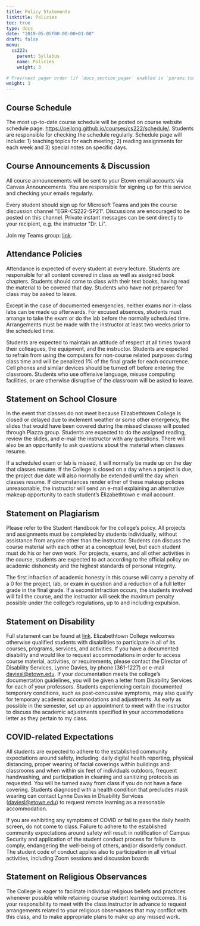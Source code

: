 ```yaml
---
title: Policy Statements
linktitle: Policies
toc: true
type: docs
date: "2019-05-05T00:00:00+01:00"
draft: false
menu:
  cs222:
    parent: Syllabus
    name: Policies
    weight: 3

# Prev/next pager order (if `docs_section_pager` enabled in `params.toml`)
weight: 3
---
```


## Course Schedule
The most up-to-date course schedule will be posted on course website schedule page: https://peilong.github.io/courses/cs222/schedule/. Students are responsible for checking the schedule regularly. Schedule page will include: 1) teaching topics for each meeting; 2) reading assignments for each week and 3) special notes on specific days.

## Course Announcements & Discussion

All course announcements will be sent to your Etown email accounts via Canvas Announcements. You are responsible for signing up for this service and checking your emails regularly.

Every student should sign up for Microsoft Teams and join the course discussion channel "EGR-CS222-SP21". Discussions are encouraged to be posted on this channel. Private instant messages can be sent directly to your recipient, e.g. the instructor "Dr. Li".

Join my Teams group: [link](https://teams.microsoft.com/l/channel/19%3ac178fe7c3e9249d4a0a47788724560b4%40thread.tacv2/EGR-CS222-SP21?groupId=81ffa3c7-aa45-454a-b495-7f43c78e5024&tenantId=1d884f12-a0d7-42f0-8b15-3a91c853bcb5).

## Attendance Policies

Attendance is expected of every student at every lecture.  Students are responsible for all content covered in class as well as assigned book chapters.  Students should come to class with their text books, having read the material to be covered that day.  Students who have not prepared for class may be asked to leave.

Except in the case of documented emergencies, neither exams nor in-class labs can be made up afterwards.  For excused absences, students must arrange to take the exam or do the lab before the normally scheduled time.  Arrangements must be made with the instructor at least two weeks prior to the scheduled time.

Students are expected to maintain an attitude of respect at all times toward their colleagues, the equipment, and the instructor.  Students are expected to refrain from using the computers for non-course related purposes during class time and will be penalized 1% of the final grade for each occurrence.  Cell phones and similar devices should be turned off before entering the classroom.  Students who use offensive language, misuse computing facilities, or are otherwise disruptive of the classroom will be asked to leave.

## Statement on School Closure

In the event that classes do not meet because Elizabethtown College is closed or delayed due to inclement weather or some other emergency, the slides that would have been covered during the missed classes will posted through Piazza group.  Students are expected to do the assigned reading, review the slides, and e-mail the instructor with any questions.  There will also be an opportunity to ask questions about the material when classes resume.

If a scheduled exam or lab is missed, it will normally be made up on the day that classes resume.  If the College is closed on a day when a project is due, the project due date will also normally be extended until the day when classes resume.  If circumstances render either of these makeup policies unreasonable, the instructor will send an e-mail explaining an alternative makeup opportunity to each student’s Elizabethtown e-mail account.

## Statement on Plagiarism

Please refer to the Student Handbook for the college’s policy.  All projects and assignments must be completed by students individually, without assistance from anyone other than the instructor.  Students can discuss the course material with each other at a conceptual level, but each student must do his or her own work.  For projects, exams, and all other activities in the course, students are expected to act according to the official policy on academic dishonesty and the highest standards of personal integrity.

The first infraction of academic honesty in this course will carry a penalty of a 0 for the project, lab, or exam in question and a reduction of a full letter grade in the final grade.  If a second infraction occurs, the students involved will fail the course, and the instructor will seek the maximum penalty possible under the college’s regulations, up to and including expulsion.

## Statement on Disability

Full statement can be found at [link](https://elizabethtown-my.sharepoint.com/:w:/g/personal/ouimetc_etown_edu/EfZ-QooKt_VPjgwsWJz230wB3Rb6CIHsPvE0xuqWCpr-UA?e=4%3acZzjpW&at=9). Elizabethtown College welcomes otherwise qualified students with disabilities to participate in all of its courses, programs, services, and activities. If you have a documented disability and would like to request accommodations in order to access course material, activities, or requirements, please contact the Director of Disability Services, Lynne Davies, by phone (361-1227) or e-mail daviesl@etown.edu. If your documentation meets the college’s documentation guidelines, you will be given a letter from Disability Services for each of your professors.  Students experiencing certain documented temporary conditions, such as post-concussive symptoms, may also qualify for temporary academic accommodations and adjustments. As early as possible in the semester, set up an appointment to meet with the instructor to discuss the academic adjustments specified in your accommodations letter as they pertain to my class.

## COVID-related Expectations

All students are expected to adhere to the established community expectations around safety, including: daily digital health reporting, physical distancing, proper wearing of facial coverings within buildings and classrooms and when within six feet of individuals outdoors, frequent handwashing, and participation in cleaning and sanitizing protocols as requested. You will be turned away from class if you do not have a face covering. Students diagnosed with a health condition that precludes mask wearing can contact Lynne Davies in Disability Services (daviesl@etown.edu) to request remote learning as a reasonable accommodation.

If you are exhibiting any symptoms of COVID or fail to pass the daily health screen, do not come to class.
Failure to adhere to the established community expectations around safety will result in notification of Campus Security and application of the student conduct process for failure to comply, endangering the well-being of others, and/or disorderly conduct. The student code of conduct applies also to participation in all virtual activities, including Zoom sessions and discussion boards


## Statement on Religious Observances

The College is eager to facilitate individual religious beliefs and practices whenever possible while retaining course student learning outcomes. It is your responsibility to meet with the class instructor in advance to request arrangements related to your religious observances that may conflict with this class, and to make appropriate plans to make up any missed work.
